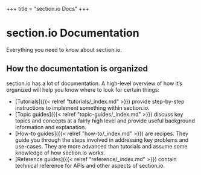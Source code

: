 +++
title = "section.io Docs"
+++

# section.io Documentation

Everything you need to know about section.io.

## How the documentation is organized

section.io has a lot of documentation. A high-level overview of how it’s organized will help you know where to look for certain things:

* [Tutorials]({{< relref "tutorials/_index.md" >}}) provide step-by-step instructions to implement something within section.io.
* [Topic guides]({{< relref "topic-guides/_index.md" >}}) discuss key topics and concepts at a fairly high level and provide useful background information and explanation.
* [How-to guides]({{< relref "how-to/_index.md" >}}) are recipes. They guide you through the steps involved in addressing key problems and use-cases. They are more advanced than tutorials and assume some knowledge of how section.io works.
* [Reference guides]({{< relref "reference/_index.md" >}}) contain technical reference for APIs and other aspects of section.io.
